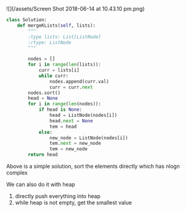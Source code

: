 ![](/assets/Screen Shot 2018-06-14 at 10.43.10 pm.png)

```py
class Solution:
    def mergeKLists(self, lists):
        """
        :type lists: List[ListNode]
        :rtype: ListNode
        """

        nodes = []
        for i in range(len(lists)):
            curr = lists[i]
            while curr:
                nodes.append(curr.val)
                curr = curr.next
        nodes.sort()
        head = None
        for i in range(len(nodes)):
            if head is None:
                head = ListNode(nodes[i])
                head.next = None
                tem = head
            else:
                new_node = ListNode(nodes[i])
                tem.next = new_node
                tem = new_node
        return head
```

Above is a simple solution, sort the elements directly which has nlogn complex



We can also do it with heap

1. directly push everything into heap
2.  while heap is not empty, get the smallest value



